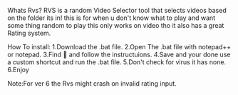 Whats Rvs?
RVS is a random Video Selector tool that selects videos based on the folder its in!
this is for when u don't know what to play and want some thing random to play this only works on video tho it also has a great Rating system.


How To install:
1.Download the .bat file.
2.Open The .bat file with notepad++ or notepad.
3.Find 🔽 and follow the instructuions.
4.Save and your done use a custom shortcut and run the .bat file.
5.Don't check for virus it has none.
6.Enjoy


Note:For ver 6 the Rvs might crash on invalid rating input.
